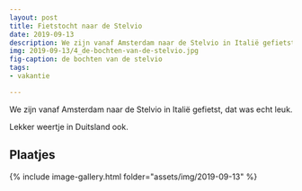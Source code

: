 ```yaml
---
layout: post
title: Fietstocht naar de Stelvio
date: 2019-09-13
description: We zijn vanaf Amsterdam naar de Stelvio in Italië gefietst.
img: 2019-09-13/4_de-bochten-van-de-stelvio.jpg
fig-caption: de bochten van de stelvio
tags:
- vakantie

---
```

We zijn vanaf Amsterdam naar de Stelvio in Italië gefietst, dat was echt leuk.

Lekker weertje in Duitsland ook.

## Plaatjes

{% include image-gallery.html folder="assets/img/2019-09-13" %}